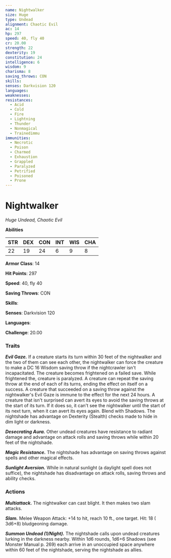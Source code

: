 ```yaml
---
name: Nightwalker
size: Huge
type: Undead
alignment: Chaotic Evil
ac: 14
hp: 297
speed: 40, fly 40
cr: 20.00
strength: 22
dexterity: 19
constitution: 24
intelligence: 6
wisdom: 9
charisma: 8
saving_throws: CON
skills: 
senses: Darkvision 120
languages: 
weaknesses:
resistances:
  - Acid
  - Cold
  - Fire
  - Lightning
  - Thunder
  - Nonmagical
  - Trainedimmu
immunities:
  - Necrotic
  - Poison
  - Charmed
  - Exhaustion
  - Grappled
  - Paralyzed
  - Petrified
  - Poisoned
  - Prone
---
```


# Nightwalker

*Huge Undead, Chaotic Evil*

**Abilities**

| STR | DEX | CON | INT | WIS | CHA |
| --- | --- | --- | --- | --- | --- |
| 22 | 19 | 24 | 6 | 9 | 8 |

**Armor Class**: 14

**Hit Points**: 297

**Speed**: 40, fly 40

**Saving Throws**: CON

**Skills**: 

**Senses**: Darkvision 120

**Languages**: 

**Challenge**: 20.00


### Traits
***Evil Gaze.*** If a creature starts its turn within 30 feet of the nightwalker and the two of them can see each other, the nightwalker can force the creature to make a DC 16 Wisdom saving throw if the nightcrawler isn't incapacitated. The creature becomes frightened on a failed save. While frightened the, creature is paralyzed. A creature can repeat the saving throw at the end of each of its turns, ending the effect on itself on a success. A creature that succeeded on a saving throw against the nightwalker's Evil Gaze is immune to the effect for the next 24 hours. A creature that isn't surprised can avert its eyes to avoid the saving throws at the start of its turn. If it does so, it can't see the nightwalker until the start of its next turn, when it can avert its eyes again. Blend with Shadows. The nightshade has advantage on Dexterity (Stealth) checks made to hide in dim light or darkness.

***Desecrating Aura.*** Other undead creatures have resistance to radiant damage and advantage on attack rolls and saving throws while within 20 feet of the nightshade.

***Magic Resistance.*** The nightshade has advantage on saving throws against spells and other magical effects.

***Sunlight Aversion.*** While in natural sunlight (a daylight spell does not suffice), the nightshade has disadvantage on attack rolls, saving throws and ability checks.


### Actions
***Multiattack.*** The nightwalker can cast blight. It then makes two slam attacks.

***Slam.*** Melee Weapon Attack:  +14 to hit, reach 10 ft., one target. Hit: 18 ( 3d6+8) bludgeoning damage.

***Summon Undead (1/Night).*** The nightshade calls upon undead creatures lurking in the darkness nearby. Within  1d6 rounds,  1d6+6 Shadows (see Monster Manual p. 269) each arrive in an unoccupied space anywhere within 60 feet of the nightshade, serving the nightshade as allies.

